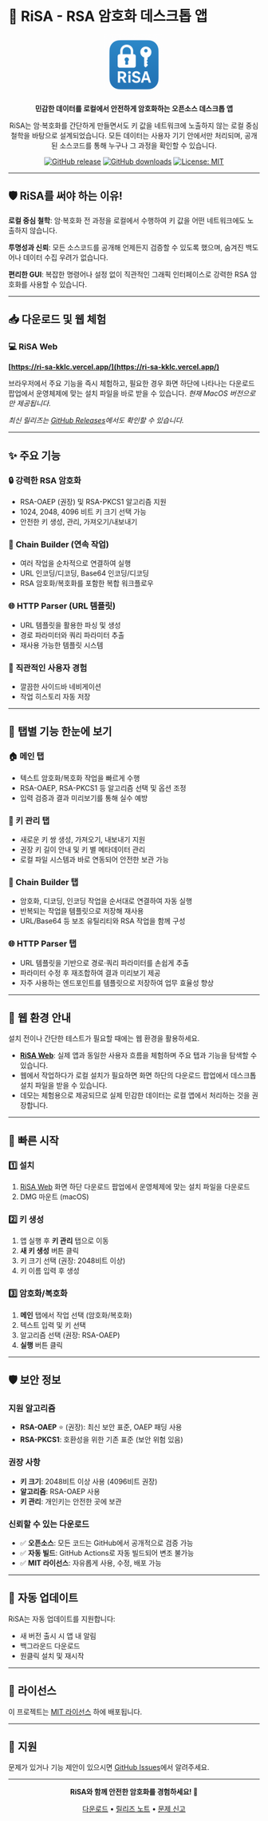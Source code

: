 # 🔐 RiSA - RSA 암호화 데스크톱 앱

<div align="center">
  <img src="assets/icons/RiSA.png" alt="RiSA Logo" width="120" height="120">

**민감한 데이터를 로컬에서 안전하게 암호화하는 오픈소스 데스크톱 앱**

RiSA는 암·복호화를 간단하게 만들면서도 키 값을 네트워크에 노출하지 않는 로컬 중심 철학을 바탕으로 설계되었습니다. 모든 데이터는 사용자 기기 안에서만 처리되며, 공개된 소스코드를 통해 누구나 그 과정을 확인할 수 있습니다.

[![GitHub release](https://img.shields.io/github/v/release/0-ROK/RiSA)](https://github.com/0-ROK/RiSA/releases)
[![GitHub downloads](https://img.shields.io/github/downloads/0-ROK/RiSA/total)](https://github.com/0-ROK/RiSA/releases)
[![License: MIT](https://img.shields.io/badge/License-MIT-yellow.svg)](https://opensource.org/licenses/MIT)

</div>

---

## 🛡️ RiSA를 써야 하는 이유!

**로컬 중심 철학**: 암·복호화 전 과정을 로컬에서 수행하여 키 값을 어떤 네트워크에도 노출하지 않습니다.

**투명성과 신뢰**: 모든 소스코드를 공개해 언제든지 검증할 수 있도록 했으며, 숨겨진 백도어나 데이터 수집 우려가 없습니다.

**편리한 GUI**: 복잡한 명령어나 설정 없이 직관적인 그래픽 인터페이스로 강력한 RSA 암호화를 사용할 수 있습니다.

---

## 📥 다운로드 및 웹 체험

### 💻 RiSA Web

**[https://ri-sa-kklc.vercel.app/](https://ri-sa-kklc.vercel.app/)**

브라우저에서 주요 기능을 즉시 체험하고, 필요한 경우 화면 하단에 나타나는 다운로드 팝업에서 운영체제에 맞는 설치 파일을 바로 받을 수 있습니다.
_현재 MacOS 버전으로만 제공됩니다._

_최신 릴리즈는 [GitHub Releases](https://github.com/0-ROK/RiSA/releases/latest)에서도 확인할 수 있습니다._

---

## ✨ 주요 기능

### 🔒 **강력한 RSA 암호화**

- RSA-OAEP (권장) 및 RSA-PKCS1 알고리즘 지원
- 1024, 2048, 4096 비트 키 크기 선택 가능
- 안전한 키 생성, 관리, 가져오기/내보내기

### 🔗 **Chain Builder (연속 작업)**

- 여러 작업을 순차적으로 연결하여 실행
- URL 인코딩/디코딩, Base64 인코딩/디코딩
- RSA 암호화/복호화를 포함한 복합 워크플로우

### 🌐 **HTTP Parser (URL 템플릿)**

- URL 템플릿을 활용한 파싱 및 생성
- 경로 파라미터와 쿼리 파라미터 추출
- 재사용 가능한 템플릿 시스템

### 🎨 **직관적인 사용자 경험**

- 깔끔한 사이드바 네비게이션
- 작업 히스토리 자동 저장

---

## 🧭 탭별 기능 한눈에 보기

### 🏠 메인 탭

- 텍스트 암호화/복호화 작업을 빠르게 수행
- RSA-OAEP, RSA-PKCS1 등 알고리즘 선택 및 옵션 조정
- 입력 검증과 결과 미리보기를 통해 실수 예방

### 🔑 키 관리 탭

- 새로운 키 쌍 생성, 가져오기, 내보내기 지원
- 권장 키 길이 안내 및 키 별 메타데이터 관리
- 로컬 파일 시스템과 바로 연동되어 안전한 보관 가능

### 🧱 Chain Builder 탭

- 암호화, 디코딩, 인코딩 작업을 순서대로 연결하여 자동 실행
- 반복되는 작업을 템플릿으로 저장해 재사용
- URL/Base64 등 보조 유틸리티와 RSA 작업을 함께 구성

### 🌐 HTTP Parser 탭

- URL 템플릿을 기반으로 경로·쿼리 파라미터를 손쉽게 추출
- 파라미터 수정 후 재조합하여 결과 미리보기 제공
- 자주 사용하는 엔드포인트를 템플릿으로 저장하여 업무 효율성 향상

---

## 🧪 웹 환경 안내

설치 전이나 간단한 테스트가 필요할 때에는 웹 환경을 활용하세요.

- **[RiSA Web](https://ri-sa-kklc.vercel.app/)**: 실제 앱과 동일한 사용자 흐름을 체험하며 주요 탭과 기능을 탐색할 수 있습니다.
- 웹에서 작업하다가 로컬 설치가 필요하면 화면 하단의 다운로드 팝업에서 데스크톱 설치 파일을 받을 수 있습니다.
- 데모는 체험용으로 제공되므로 실제 민감한 데이터는 로컬 앱에서 처리하는 것을 권장합니다.

---

## 🚀 빠른 시작

### 1️⃣ 설치

1. [RiSA Web](https://ri-sa-kklc.vercel.app/) 화면 하단 다운로드 팝업에서 운영체제에 맞는 설치 파일을 다운로드
2. DMG 마운트 (macOS)

### 2️⃣ 키 생성

1. 앱 실행 후 **키 관리** 탭으로 이동
2. **새 키 생성** 버튼 클릭
3. 키 크기 선택 (권장: 2048비트 이상)
4. 키 이름 입력 후 생성

### 3️⃣ 암호화/복호화

1. **메인** 탭에서 작업 선택 (암호화/복호화)
2. 텍스트 입력 및 키 선택
3. 알고리즘 선택 (권장: RSA-OAEP)
4. **실행** 버튼 클릭

---

## 🛡️ 보안 정보

### 지원 알고리즘

- **RSA-OAEP** ⭐ (권장): 최신 보안 표준, OAEP 패딩 사용
- **RSA-PKCS1**: 호환성을 위한 기존 표준 (보안 위험 있음)

### 권장 사항

- **키 크기**: 2048비트 이상 사용 (4096비트 권장)
- **알고리즘**: RSA-OAEP 사용
- **키 관리**: 개인키는 안전한 곳에 보관

### 신뢰할 수 있는 다운로드

- ✅ **오픈소스**: 모든 코드는 GitHub에서 공개적으로 검증 가능
- ✅ **자동 빌드**: GitHub Actions로 자동 빌드되어 변조 불가능
- ✅ **MIT 라이선스**: 자유롭게 사용, 수정, 배포 가능

---

## 🔄 자동 업데이트

RiSA는 자동 업데이트를 지원합니다:

- 새 버전 출시 시 앱 내 알림
- 백그라운드 다운로드
- 원클릭 설치 및 재시작

---

## 📄 라이선스

이 프로젝트는 [MIT 라이선스](LICENSE) 하에 배포됩니다.

---

## 💬 지원

문제가 있거나 기능 제안이 있으시면 [GitHub Issues](https://github.com/0-ROK/RiSA/issues)에서 알려주세요.

---

<div align="center">
  <p><strong>RiSA와 함께 안전한 암호화를 경험하세요! 🔐</strong></p>
  
  [다운로드](https://ri-sa-kklc.vercel.app/) • [릴리즈 노트](https://github.com/0-ROK/RiSA/releases) • [문제 신고](https://github.com/0-ROK/RiSA/issues)
</div>
